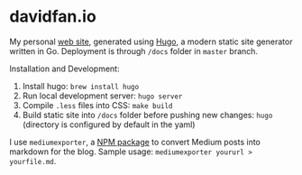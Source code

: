 # davidfan.io
My personal [web site](http://www.davidfan.io), generated using [Hugo](https://gohugo.io/), a modern static site generator written in Go.
Deployment is through ``/docs`` folder in ``master`` branch.

Installation and Development:
1. Install hugo: ``brew install hugo``
2. Run local development server: ``hugo server``
3. Compile `.less` files into CSS: ``make build``
4. Build static site into ``/docs`` folder before pushing new changes: ``hugo`` (directory is configured by default in the yaml)

I use ```mediumexporter```, a [NPM package](https://www.npmjs.com/package/mediumexporter) to convert Medium posts into markdown for the blog. Sample usage: `mediumexporter yoururl > yourfile.md`.
